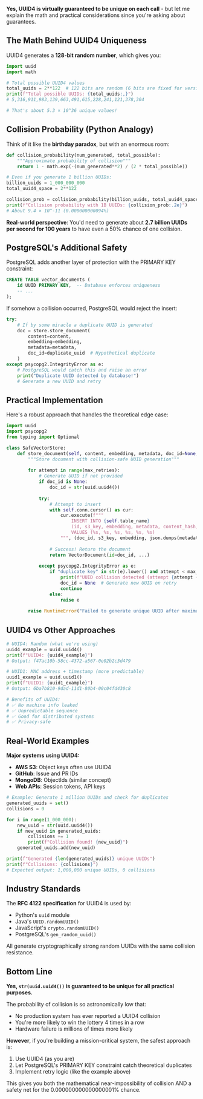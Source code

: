 **Yes, UUID4 is virtually guaranteed to be unique on each call** - but let me explain the math and practical considerations since you're asking about guarantees.

## The Math Behind UUID4 Uniqueness

UUID4 generates a **128-bit random number**, which gives you:

```python
import uuid
import math

# Total possible UUID4 values
total_uuids = 2**122  # 122 bits are random (6 bits are fixed for version/variant)
print(f"Total possible UUIDs: {total_uuids:,}")
# 5,316,911,983,139,663,491,615,228,241,121,378,304

# That's about 5.3 × 10^36 unique values!
```

## Collision Probability (Python Analogy)

Think of it like the **birthday paradox**, but with an enormous room:

```python
def collision_probability(num_generated, total_possible):
    """Approximate probability of collision"""
    return 1 - math.exp(-(num_generated**2) / (2 * total_possible))

# Even if you generate 1 billion UUIDs:
billion_uuids = 1_000_000_000
total_uuid4_space = 2**122

collision_prob = collision_probability(billion_uuids, total_uuid4_space)
print(f"Collision probability with 1B UUIDs: {collision_prob:.2e}")
# About 9.4 × 10^-11 (0.000000000094%)
```

**Real-world perspective**: You'd need to generate about **2.7 billion UUIDs per second for 100 years** to have even a 50% chance of one collision.

## PostgreSQL's Additional Safety

PostgreSQL adds another layer of protection with the PRIMARY KEY constraint:

```sql
CREATE TABLE vector_documents (
    id UUID PRIMARY KEY,  -- Database enforces uniqueness
    -- ...
);
```

If somehow a collision occurred, PostgreSQL would reject the insert:

```python
try:
    # If by some miracle a duplicate UUID is generated
    doc = store.store_document(
        content=content,
        embedding=embedding,
        metadata=metadata,
        doc_id=duplicate_uuid  # Hypothetical duplicate
    )
except psycopg2.IntegrityError as e:
    # PostgreSQL would catch this and raise an error
    print("Duplicate UUID detected by database!")
    # Generate a new UUID and retry
```

## Practical Implementation

Here's a robust approach that handles the theoretical edge case:

```python
import uuid
import psycopg2
from typing import Optional

class SafeVectorStore:
    def store_document(self, content, embedding, metadata, doc_id=None, max_retries=3):
        """Store document with collision-safe UUID generation"""
        
        for attempt in range(max_retries):
            # Generate UUID if not provided
            if doc_id is None:
                doc_id = str(uuid.uuid4())
            
            try:
                # Attempt to insert
                with self.conn.cursor() as cur:
                    cur.execute(f"""
                        INSERT INTO {self.table_name} 
                        (id, s3_key, embedding, metadata, content_hash, created_at)
                        VALUES (%s, %s, %s, %s, %s, %s)
                    """, (doc_id, s3_key, embedding, json.dumps(metadata), content_hash, datetime.now()))
                
                # Success! Return the document
                return VectorDocument(id=doc_id, ...)
                
            except psycopg2.IntegrityError as e:
                if "duplicate key" in str(e).lower() and attempt < max_retries - 1:
                    print(f"UUID collision detected (attempt {attempt + 1}), retrying...")
                    doc_id = None  # Generate new UUID on retry
                    continue
                else:
                    raise e
        
        raise RuntimeError("Failed to generate unique UUID after maximum retries")
```

## UUID4 vs Other Approaches

```python
# UUID4: Random (what we're using)
uuid4_example = uuid.uuid4()
print(f"UUID4: {uuid4_example}")
# Output: f47ac10b-58cc-4372-a567-0e02b2c3d479

# UUID1: MAC address + timestamp (more predictable)
uuid1_example = uuid.uuid1()
print(f"UUID1: {uuid1_example}")
# Output: 6ba7b810-9dad-11d1-80b4-00c04fd430c8

# Benefits of UUID4:
# ✅ No machine info leaked
# ✅ Unpredictable sequence
# ✅ Good for distributed systems
# ✅ Privacy-safe
```

## Real-World Examples

**Major systems using UUID4:**
- **AWS S3**: Object keys often use UUID4
- **GitHub**: Issue and PR IDs
- **MongoDB**: ObjectIds (similar concept)
- **Web APIs**: Session tokens, API keys

```python
# Example: Generate 1 million UUIDs and check for duplicates
generated_uuids = set()
collisions = 0

for i in range(1_000_000):
    new_uuid = str(uuid.uuid4())
    if new_uuid in generated_uuids:
        collisions += 1
        print(f"Collision found! {new_uuid}")
    generated_uuids.add(new_uuid)

print(f"Generated {len(generated_uuids)} unique UUIDs")
print(f"Collisions: {collisions}")
# Expected output: 1,000,000 unique UUIDs, 0 collisions
```

## Industry Standards

The **RFC 4122 specification** for UUID4 is used by:
- Python's `uuid` module
- Java's `UUID.randomUUID()`
- JavaScript's `crypto.randomUUID()`
- PostgreSQL's `gen_random_uuid()`

All generate cryptographically strong random UUIDs with the same collision resistance.

## Bottom Line

**Yes, `str(uuid.uuid4())` is guaranteed to be unique for all practical purposes.**

The probability of collision is so astronomically low that:
- No production system has ever reported a UUID4 collision
- You're more likely to win the lottery 4 times in a row
- Hardware failure is millions of times more likely

**However**, if you're building a mission-critical system, the safest approach is:
1. Use UUID4 (as you are)
2. Let PostgreSQL's PRIMARY KEY constraint catch theoretical duplicates
3. Implement retry logic (like the example above)

This gives you both the mathematical near-impossibility of collision AND a safety net for the 0.000000000000000001% chance.

